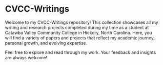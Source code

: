 # CVCC-Writings

Welcome to my CVCC-Writings repository! This collection showcases all my writing and research projects completed during my time as a student at Catawba Valley Community College in Hickory, North Carolina. Here, you will find a variety of papers and projects that reflect my academic journey, personal growth, and evolving expertise.

Feel free to explore and read through my work. Your feedback and insights are always welcome!
